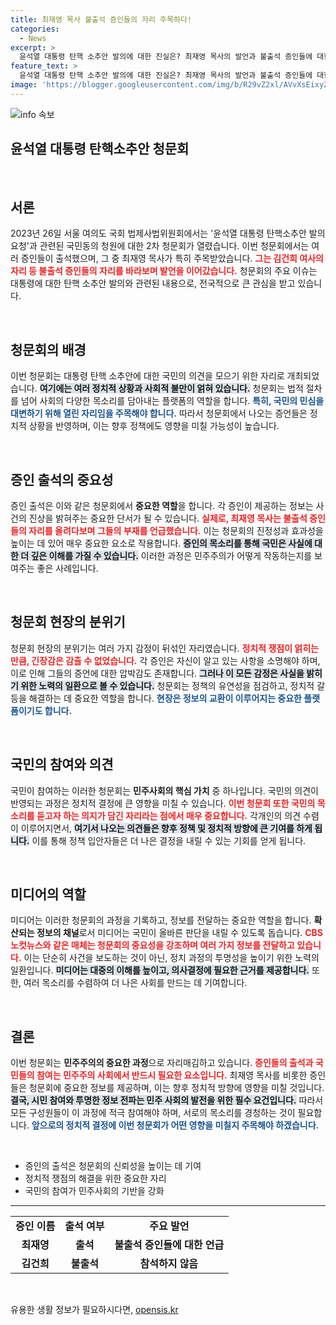 ```yaml
---
title: 최재영 목사 불출석 증인들의 자리 주목하다!
categories:
  - News
excerpt: >
  윤석열 대통령 탄핵 소추안 발의에 대한 진실은? 최재영 목사의 발언과 불출석 증인들에 대한 뜨거운 논쟁이 펼쳐진 2차 청문회 현장! 클릭하여 자세한 내용을 확인하세요!
feature_text: >
  윤석열 대통령 탄핵 소추안 발의에 대한 진실은? 최재영 목사의 발언과 불출석 증인들에 대한 뜨거운 논쟁이 펼쳐진 2차 청문회 현장! 클릭하여 자세한 내용을 확인하세요!
image: 'https://blogger.googleusercontent.com/img/b/R29vZ2xl/AVvXsEixyZcFfHzMRdzZMjFBmAUKJYCLCGyLL1o632UiGVXcaFdKo_bkvkuCioo0uUKlGfBVcT3P84aROyZIXSBEx3Aw5nCQ3pTgDom1WDC4m8eifvWiAmWEEVb4x6G_l8C0QH225ldMjyaFvpxGEBGNO37VmDTDMHGhJPq73UglMfDca1-0aw/s1600/blogspot.png'
---
```


<p><img src="https://blogger.googleusercontent.com/img/b/R29vZ2xl/AVvXsEixyZcFfHzMRdzZMjFBmAUKJYCLCGyLL1o632UiGVXcaFdKo_bkvkuCioo0uUKlGfBVcT3P84aROyZIXSBEx3Aw5nCQ3pTgDom1WDC4m8eifvWiAmWEEVb4x6G_l8C0QH225ldMjyaFvpxGEBGNO37VmDTDMHGhJPq73UglMfDca1-0aw/s1600/blogspot.png" alt="info 속보" /></p>

<h2 data-ke-size="size26">윤석열 대통령 탄핵소추안 청문회</h2>

<p data-ke-size="size16">&nbsp;</p>

<h2 data-ke-size="size26">서론</h2>

<p data-ke-size="size16">2023년 26일 서울 여의도 국회 법제사법위원회에서는 '윤석열 대통령 탄핵소추안 발의 요청'과 관련된 국민동의 청원에 대한 2차 청문회가 열렸습니다. 이번 청문회에서는 여러 증인들이 출석했으며, 그 중 최재영 목사가 특히 주목받았습니다. <b><span style="color: #ee2323;">그는 김건희 여사의 자리 등 불출석 증인들의 자리를 바라보며 발언을 이어갔습니다.</span></b> 청문회의 주요 이슈는 대통령에 대한 탄핵 소추안 발의와 관련된 내용으로, 전국적으로 큰 관심을 받고 있습니다.</p>

<p data-ke-size="size16">&nbsp;</p>

<h2 data-ke-size="size26">청문회의 배경</h2>

<p data-ke-size="size16">이번 청문회는 대통령 탄핵 소추안에 대한 국민의 의견을 모으기 위한 자리로 개최되었습니다. <b><span style="background-color: #21538527;">여기에는 여러 정치적 상황과 사회적 불만이 얽혀 있습니다.</span></b> 청문회는 법적 절차를 넘어 사회의 다양한 목소리를 담아내는 플랫폼의 역할을 합니다. <b><span style="color: #1a5490;">특히, 국민의 민심을 대변하기 위해 열린 자리임을 주목해야 합니다.</span></b> 따라서 청문회에서 나오는 증언들은 정치적 상황을 반영하며, 이는 향후 정책에도 영향을 미칠 가능성이 높습니다.</p>

<p data-ke-size="size16">&nbsp;</p>

<h2 data-ke-size="size26">증인 출석의 중요성</h2>

<p data-ke-size="size16">증인 출석은 이와 같은 청문회에서 <b>중요한 역할</b>을 합니다. 각 증인이 제공하는 정보는 사건의 진상을 밝혀주는 중요한 단서가 될 수 있습니다. <b><span style="color: #ee2323;">실제로, 최재영 목사는 불출석 증인들의 자리를 올려다보며 그들의 부재를 언급했습니다.</span></b> 이는 청문회의 진정성과 효과성을 높이는 데 있어 매우 중요한 요소로 작용합니다. <b><span style="background-color: #21538527;">증인의 목소리를 통해 국민은 사실에 대한 더 깊은 이해를 가질 수 있습니다.</span></b> 이러한 과정은 민주주의가 어떻게 작동하는지를 보여주는 좋은 사례입니다.</p>

<p data-ke-size="size16">&nbsp;</p>

<h2 data-ke-size="size26">청문회 현장의 분위기</h2>

<p data-ke-size="size16">청문회 현장의 분위기는 여러 가지 감정이 뒤섞인 자리였습니다. <b><span style="color: #ee2323;">정치적 쟁점이 얽히는 만큼, 긴장감은 감출 수 없었습니다.</span></b> 각 증인은 자신이 알고 있는 사항을 소명해야 하며, 이로 인해 그들의 증언에 대한 압박감도 존재합니다. <b><span style="background-color: #21538527;">그러나 이 모든 감정은 사실을 밝히기 위한 노력의 일환으로 볼 수 있습니다.</span></b> 청문회는 정책의 유연성을 점검하고, 정치적 갈등을 해결하는 데 중요한 역할을 합니다. <b><span style="color: #1a5490;">현장은 정보의 교환이 이루어지는 중요한 플랫폼이기도 합니다.</span></b></p>

<p data-ke-size="size16">&nbsp;</p>

<h2 data-ke-size="size26">국민의 참여와 의견</h2>

<p data-ke-size="size16">국민이 참여하는 이러한 청문회는 <b>민주사회의 핵심 가치</b> 중 하나입니다. 국민의 의견이 반영되는 과정은 정치적 결정에 큰 영향을 미칠 수 있습니다. <b><span style="color: #ee2323;">이번 청문회 또한 국민의 목소리를 듣고자 하는 의지가 담긴 자리라는 점에서 매우 중요합니다.</span></b> 각개인의 의견 수렴이 이루어지면서, <b><span style="background-color: #21538527;">여기서 나오는 의견들은 향후 정책 및 정치적 방향에 큰 기여를 하게 됩니다.</span></b> 이를 통해 정책 입안자들은 더 나은 결정을 내릴 수 있는 기회를 얻게 됩니다.</p>

<p data-ke-size="size16">&nbsp;</p>

<h2 data-ke-size="size26">미디어의 역할</h2>

<p data-ke-size="size16">미디어는 이러한 청문회의 과정을 기록하고, 정보를 전달하는 중요한 역할을 합니다. <b>확산되는 정보의 채널</b>로서 미디어는 국민이 올바른 판단을 내릴 수 있도록 돕습니다. <b><span style="color: #ee2323;">CBS노컷뉴스와 같은 매체는 청문회의 중요성을 강조하며 여러 가지 정보를 전달하고 있습니다.</span></b> 이는 단순히 사건을 보도하는 것이 아닌, 정치 과정의 투명성을 높이기 위한 노력의 일환입니다. <b><span style="background-color: #21538527;">미디어는 대중의 이해를 높이고, 의사결정에 필요한 근거를 제공합니다.</span></b> 또한, 여러 목소리를 수렴하여 더 나은 사회를 만드는 데 기여합니다.</p>

<p data-ke-size="size16">&nbsp;</p>

<h2 data-ke-size="size26">결론</h2>

<p data-ke-size="size16">이번 청문회는 <b>민주주의의 중요한 과정</b>으로 자리매김하고 있습니다. <b><span style="color: #ee2323;">증인들의 출석과 국민들의 참여는 민주주의 사회에서 반드시 필요한 요소입니다.</span></b> 최재영 목사를 비롯한 증인들은 청문회에 중요한 정보를 제공하며, 이는 향후 정치적 방향에 영향을 미칠 것입니다. <b><span style="background-color: #21538527;">결국, 시민 참여와 투명한 정보 전파는 민주 사회의 발전을 위한 필수 요건입니다.</span></b> 따라서 모든 구성원들이 이 과정에 적극 참여해야 하며, 서로의 목소리를 경청하는 것이 필요합니다. <b><span style="color: #1a5490;">앞으로의 정치적 결정에 이번 청문회가 어떤 영향을 미칠지 주목해야 하겠습니다.</span></b></p>

<p data-ke-size="size16">&nbsp;</p>

<ul>
    <li>증인의 출석은 청문회의 신뢰성을 높이는 데 기여</li>
    <li>정치적 쟁점의 해결을 위한 중요한 자리</li>
    <li>국민의 참여가 민주사회의 기반을 강화</li>
</ul>

<hr>

<table style="width: 100%;">
    <tr>
        <td style="text-align: center; height: 17px;"><b>증인 이름</b></td>
        <td style="text-align: center; height: 17px;"><b>출석 여부</b></td>
        <td style="text-align: center; height: 17px;"><b>주요 발언</b></td>
    </tr>
    <tr>
        <td style="text-align: center; height: 17px;"><b>최재영</b></td>
        <td style="text-align: center; height: 17px;"><b>출석</b></td>
        <td style="text-align: center; height: 17px;"><b>불출석 증인들에 대한 언급</b></td>
    </tr>
    <tr>
        <td style="text-align: center; height: 17px;"><b>김건희</b></td>
        <td style="text-align: center; height: 17px;"><b>불출석</b></td>
        <td style="text-align: center; height: 17px;"><b>참석하지 않음</b></td>
    </tr>
</table>

<p data-ke-size="size16">&nbsp;</p>
유용한 생활 정보가 필요하시다면, <a href="https://opensis.kr" rel="dofollow">opensis.kr</a>


